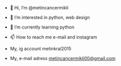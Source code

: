 - 👋 Hi, I’m @metincancermikli
- 👀 I’m interested in python, web design
- 🌱 I’m currently learning python 
- 📫 How to reach me e-mail and instagram

- My, ig account metinkral2015
- My, e-mail adress metincancermikli00@gmail.com

<!---
metincancermikli/metincancermikli is a ✨ special ✨ repository because its `README.md` (this file) appears on your GitHub profile.
You can click the Preview link to take a look at your changes.
--->

